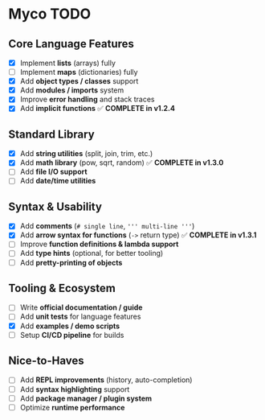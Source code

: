 # Myco TODO

## Core Language Features

* [x] Implement **lists** (arrays) fully
* [ ] Implement **maps** (dictionaries) fully
* [x] Add **object types / classes** support
* [x] Add **modules / imports** system
* [x] Improve **error handling** and stack traces
* [x] Add **implicit functions** ✅ **COMPLETE in v1.2.4**

## Standard Library

* [x] Add **string utilities** (split, join, trim, etc.)
* [x] Add **math library** (pow, sqrt, random) ✅ **COMPLETE in v1.3.0**
* [ ] Add **file I/O support**
* [ ] Add **date/time utilities**

## Syntax & Usability

* [x] Add **comments** (`# single line`, `''' multi-line '''`)
* [x] Add **arrow syntax for functions** (`->` return type) ✅ **COMPLETE in v1.3.1**
* [ ] Improve **function definitions & lambda support**
* [ ] Add **type hints** (optional, for better tooling)
* [ ] Add **pretty-printing of objects**

## Tooling & Ecosystem

* [ ] Write **official documentation / guide**
* [ ] Add **unit tests** for language features
* [x] Add **examples / demo scripts**
* [ ] Setup **CI/CD pipeline** for builds

## Nice-to-Haves

* [ ] Add **REPL improvements** (history, auto-completion)
* [ ] Add **syntax highlighting** support
* [ ] Add **package manager / plugin system**
* [ ] Optimize **runtime performance**
